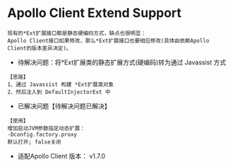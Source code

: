 # Apollo Client Extend Support
```
现有的*Ext扩展接口都是静态硬编码方式，缺点也很明显：
Apollo Client接口如果修改，那么*Ext扩展接口也要相应修改(具体由依赖Apollo Client的版本差异决定)。
```

-   待解决问题：将*Ext扩展类的静态扩展方式(硬编码)转为通过 Javassist 方式
```
【思路】
1、通过 Javassist 构建 *Ext扩展类对象
2、然后注入到 DefaultInjectorExt 中
```

-   已解决问题【待解决问题已解决】
```
【使用】
增加启动JVM参数指定动态扩展：
-Dconfig.factory.proxy
默认打开; false关闭
```

-   适配Apollo Client 版本：
v1.7.0